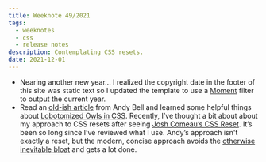 ```yaml
---
title: Weeknote 49/2021
tags:
  - weeknotes
  - css
  - release notes
description: Contemplating CSS resets.
date: 2021-12-01
---
```

- Nearing another new year... I realized the copyright date in the footer of this site was static text so I updated the template to use a [Moment](https://momentjs.com/) filter to output the current year. 
- Read an [old-ish article](https://24ways.org/2018/managing-flow-and-rhythm-with-css-custom-properties/) from Andy Bell and learned some helpful things about [Lobotomized Owls in CSS](https://alistapart.com/article/axiomatic-css-and-lobotomized-owls/). Recently, I’ve thought a bit about about my approach to CSS resets after seeing [Josh Comeau’s CSS Reset](https://www.joshwcomeau.com/css/custom-css-reset/). It’s been so long since I’ve reviewed what I use. Andy’s approach isn't exactly a reset, but the modern, concise approach avoids the [otherwise inevitable bloat](https://css-tricks.com/spacing-the-bottom-of-modules/) and gets a lot done. 